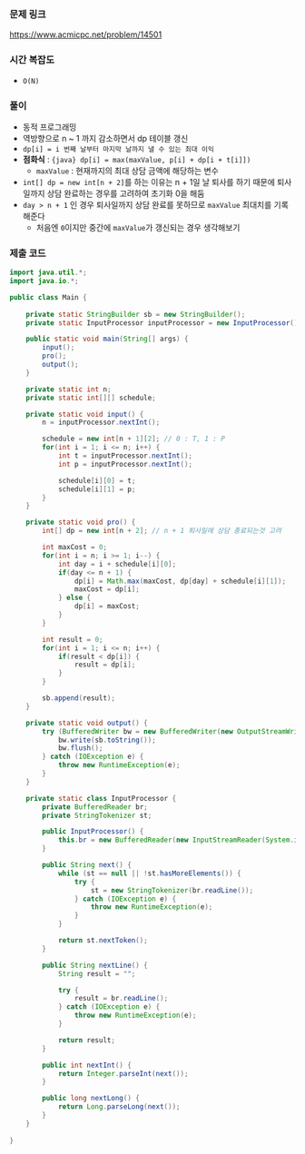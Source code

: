 ### 문제 링크
https://www.acmicpc.net/problem/14501

### 시간 복잡도 
- `O(N)`

### 풀이
- 동적 프로그래밍 
- 역방향으로 n ~ 1 까지 감소하면서 dp 테이블 갱신
- `dp[i] = i 번째 날부터 마지막 날까지 낼 수 있는 최대 이익`
- **점화식** : `{java} dp[i] = max(maxValue, p[i] + dp[i + t[i]])` 
	- `maxValue` : 현재까지의 최대 상담 금액에 해당하는 변수
- `int[] dp = new int[n + 2]`를 하는 이유는 n + 1일 날 퇴사를 하기 때문에 퇴사일까지 상담 완료하는 경우를 고려하여 초기화 0을 해둠
- `day > n + 1` 인 경우 퇴사일까지 상담 완료를 못하므로 `maxValue` 최대치를 기록해준다
	- 처음엔 `0`이지만 중간에 `maxValue`가 갱신되는 경우 생각해보기

### 제출 코드
```java
import java.util.*;
import java.io.*;

public class Main {
    
    private static StringBuilder sb = new StringBuilder();
    private static InputProcessor inputProcessor = new InputProcessor();

    public static void main(String[] args) {
        input();
        pro();
        output();
    }

    private static int n;
    private static int[][] schedule;

    private static void input() {
        n = inputProcessor.nextInt();

        schedule = new int[n + 1][2]; // 0 : T, 1 : P
        for(int i = 1; i <= n; i++) {
            int t = inputProcessor.nextInt();
            int p = inputProcessor.nextInt();

            schedule[i][0] = t;
            schedule[i][1] = p;
        }
    }

    private static void pro() {
        int[] dp = new int[n + 2]; // n + 1 퇴사일에 상담 종료되는것 고려

        int maxCost = 0;
        for(int i = n; i >= 1; i--) {
            int day = i + schedule[i][0];
            if(day <= n + 1) {
                dp[i] = Math.max(maxCost, dp[day] + schedule[i][1]);
                maxCost = dp[i];
            } else {
                dp[i] = maxCost;
            }
        }

        int result = 0;
        for(int i = 1; i <= n; i++) {
            if(result < dp[i]) {
                result = dp[i];
            }
        }

        sb.append(result);
    }

    private static void output() {
        try (BufferedWriter bw = new BufferedWriter(new OutputStreamWriter(System.out))) {
            bw.write(sb.toString());
            bw.flush();
        } catch (IOException e) {
            throw new RuntimeException(e);
        }
    }

    private static class InputProcessor {
        private BufferedReader br;
        private StringTokenizer st;

        public InputProcessor() {
            this.br = new BufferedReader(new InputStreamReader(System.in));
        }

        public String next() {
            while (st == null || !st.hasMoreElements()) {
                try {
                    st = new StringTokenizer(br.readLine());
                } catch (IOException e) {
                    throw new RuntimeException(e);
                }
            }

            return st.nextToken();
        }

        public String nextLine() {
            String result = "";

            try {
                result = br.readLine();
            } catch (IOException e) {
                throw new RuntimeException(e);
            }

            return result;
        }

        public int nextInt() {
            return Integer.parseInt(next());
        }

        public long nextLong() {
            return Long.parseLong(next());
        }
    }
    
}
```